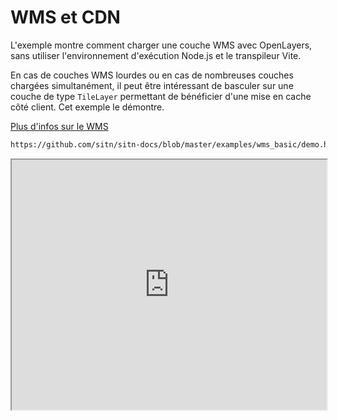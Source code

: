 # WMS et CDN

L'exemple montre comment charger une couche WMS avec OpenLayers, sans utiliser l'environnement d'exécution Node.js et le transpileur Vite. 

En cas de couches WMS lourdes ou en cas de nombreuses couches chargées simultanément, il peut être intéressant de basculer sur une couche de type `TileLayer` permettant de bénéficier d'une mise en cache côté client. Cet exemple le démontre. 

[Plus d'infos sur le WMS](../api/WMS/)

```html reference title="/demo.html"
https://github.com/sitn/sitn-docs/blob/master/examples/wms_basic/demo.html
```

<iframe
  width="100%"
  height="400px"
  src="https://sitn.ne.ch/services/examples/wms_basic/demo.html">
</iframe>
